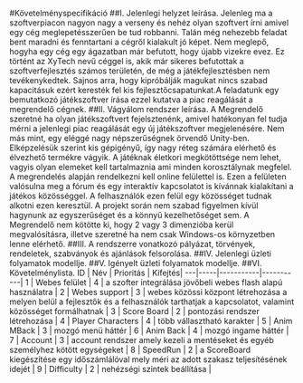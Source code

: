 ﻿#Követelményspecifikáció
##I. Jelenlegi helyzet leírása.
Jelenleg ma a szoftverpiacon nagyon nagy a verseny és nehéz olyan szoftvert írni amivel egy cég meglepetésszerűen be tud robbanni. Talán még nehezebb feladat bent maradni és fenntartani a cégről kialakult jó képet. Nem meglepő, hogyha egy cég egy ágazatban már befutott, hogy újabb vizekre evez. Ez történt az XyTech nevű céggel is, akik már sikeres befutottak a szoftverfejlesztés számos területén, de még a játékfejlesztésben nem tevékenykedtek. Sajnos arra, hogy kipróbálják magukat nincs szabad kapacitásuk ezért keresték fel kis fejlesztőcsapatunkat.A feladatunk egy bemutatkozó játékszoftver írása ezzel kutatva a piac reagálását a megrendelő cégnek.
##II. Vágyálom rendszer leírása.
A Megrendelő szeretné ha olyan játékszoftvert fejelsztenénk, amivel hatékonyan fel tudja mérni a jelenlegi piac reagálását egy új játékszoftver megjelenésére. Nem más mint, egy eléggé nagy népszerűségnek örvendő Unity-ben. Elképzelésük szerint kis gépigényű, így nagy réteg számára elérhető és élvezhető termékre vágyik. A játéknak életkori megkötöttsége nem lehet, vagyis olyan elemeket kell tartalmaznia ami minden korosztálynak megfelel.
A megrendelés alapján rendelkezni kell online felülettel is. Ezen a felületen valósulna meg a fórum és egy interaktív kapcsolatot is kívánnak kialakítani a játékos közösséggel. A felhasználók ezen felül egy közösséget tudnak alkotni ezen keresztül.
A projekt során nem szabad figyelmen kívül hagynunk az egyszerűséget és a könnyű kezelhetőséget sem. A Megrendelő nem kötötte ki, hogy 2 vagy 3 dimenzióba kerül megvalósításra, illetve szeretné ha nem csak Windows-os környzetben lenne elérhető.
##III. A rendszerre vonatkozó pályázat, törvények, rendeletek, szabványok és ajánlások felsorolása.
##IV. Jelenlegi üzleti folyamatok modellje.
##V. Igényelt üzleti folyamatok modellje.
##VI. Követelménylista.
ID | Név | Prioritás | Kifejtés|
---|-----|-----------|-----------|
1 | Webes felület | 4 | a szofter integrálása jövőbeli webes flash alapú használatra |
2 | Webes support | 3 | webes közössi központ létrehozása a melyen belül a fejlesztők és a felhasználók tarthatjak a kapcsolatot, valamint közösséget formálhatnak |
3 | Score Board	| 2	| pontozási rendszer létrehozása |
4 | Player Characters | 4 | több vállasztható karakter |
5 |	Anim MBack | 3 | mozgó menü háttér |
6 | Anim Back | 4 | mozgó ingame háttér |
7 | Account	| 3 | account rendszer amely kezeli a mentéseket és egyéb személyhez kötött egységeket |
8 | SpeedRun | 2 | a ScoreBoard kiegészítése egy időszámlálóval mely méri az adott szakasz teljesítésének idejét |
9 | Difficulty | 2 | nehézségi szintek beállítása |
